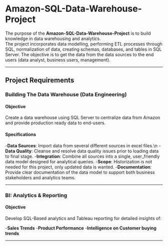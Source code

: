 # Amazon-SQL-Data-Warehouse-Project

The purpose of the **Amazon-SQL-Data-Warehouse-Project** is to build knowledge in data warehousing and analytics.  
The project incorporates data modelling, performing ETL processes through SQL,  normalization  of data, creating schemas, databases, and tables in SQL Server.
The objective is to get the data from the data sources to the end users (data analyst, business users, management).

---

##  Project Requirements

### Building The Data Warehouse (Data Engineering)

#### Objective
Create a data warehouse using SQL Server to centralize data from Amazon and provide production ready data to end-users.

#### Specifications
-**Data Sources**: Import data from several different sources in excel files.\n
-**Data Quality**: Cleanse and resolve data quality issues prior to loading data to final stage.
-**Integration**: Combine all sources into a single, user_friendly data model designed for analytical queries.
-**Scope**: Historization is not needed for this project, only updated data is wanted.
-**Documentation**: Provide clear documentation of the data model to support both business stakeholders and analytics teams.

---

### BI: Analytics & Reporting 

#### Objective

Develop SQL-Based analytics and Tableau reporting for detailed insights of:

-**Sales Trends**
-**Product Performance**
-**Intelligence on Customer buying trends**

---
